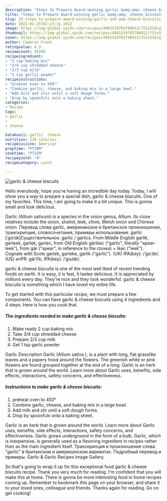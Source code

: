 ```yaml
---
description: "Steps to Prepare Award-winning garlic &amp;amp; cheese biscuits"
title: "Steps to Prepare Award-winning garlic &amp;amp; cheese biscuits"
slug: 25-steps-to-prepare-award-winning-garlic-and-amp-cheese-biscuits
date: 2021-01-25T02:23:31.191Z
image: https://img-global.cpcdn.com/recipes/4901519765798912/751x532cq70/garlic-cheese-biscuits-recipe-main-photo.jpg
thumbnail: https://img-global.cpcdn.com/recipes/4901519765798912/751x532cq70/garlic-cheese-biscuits-recipe-main-photo.jpg
cover: https://img-global.cpcdn.com/recipes/4901519765798912/751x532cq70/garlic-cheese-biscuits-recipe-main-photo.jpg
author: Cameron Frank
ratingvalue: 4.3
reviewcount: 38298
recipeingredient:
- "2 cup baking mix"
- "3/4 cup shredded cheese"
- "2/3 cup milk"
- "1 tsp garlic powder"
recipeinstructions:
- "preheat oven to 450°"
- "Combine garlic, cheese, and baking mix in a large bowl."
- "Add milk and stir until a soft dough forms."
- "Drop by spoonfuls onto a baking sheet."
categories:
- Recipe
tags:
- garlic
- 
- cheese

katakunci: garlic  cheese 
nutrition: 239 calories
recipecuisine: American
preptime: "PT39M"
cooktime: "PT31M"
recipeyield: "4"
recipecategory: Lunch

---
```



![garlic &amp; cheese biscuits](https://img-global.cpcdn.com/recipes/4901519765798912/751x532cq70/garlic-cheese-biscuits-recipe-main-photo.jpg)

Hello everybody, hope you're having an incredible day today. Today, I will show you a way to prepare a special dish, garlic &amp; cheese biscuits. One of my favorites. This time, I am going to make it a bit unique. This is gonna smell and look delicious.

Garlic (Allium sativum) is a species in the onion genus, Allium. Its close relatives include the onion, shallot, leek, chive, Welsh onion and Chinese onion. Перевод слова garlic, американское и британское произношение, транскрипция, словосочетания, примеры использования. garlic [ˈɡɑ:lɪk]Существительное. garlic / garlics. From Middle English garlik, garleek, garlek, garlec, from Old English gārlēac (&#34;garlic&#34;, literally &#34;spear-leek&#34;), from gār (&#34;spear&#34;, in reference to the cloves) + lēac (&#34;leek&#34;). Cognate with Scots garlek, garleke, garlik (&#34;garlic&#34;). (UK) IPA(key): /ˈɡɑːlɪk/. (US) enPR: gärˈlĭk, IPA(key): /ˈɡɑɹlɪk/.

garlic &amp; cheese biscuits is one of the most well liked of recent trending foods on earth. It is easy, it is fast, it tastes delicious. It is appreciated by millions every day. They're nice and they look wonderful. garlic &amp; cheese biscuits is something which I have loved my entire life.


To get started with this particular recipe, we must prepare a few components. You can have garlic &amp; cheese biscuits using 4 ingredients and 4 steps. Here is how you cook that.

<!--inarticleads1-->

##### The ingredients needed to make garlic &amp; cheese biscuits:

1. Make ready 2 cup baking mix
1. Take 3/4 cup shredded cheese
1. Prepare 2/3 cup milk
1. Get 1 tsp garlic powder


Garlic Description Garlic (Allium sativa ), is a plant with long, flat grasslike leaves and a papery hood around the flowers. The greenish white or pink flowers are found grouped together at the end of a long. Garlic is an herb that is grown around the world. Learn more about Garlic uses, benefits, side effects, interactions, safety concerns, and effectiveness. 

<!--inarticleads2-->

##### Instructions to make garlic &amp; cheese biscuits:

1. preheat oven to 450°
1. Combine garlic, cheese, and baking mix in a large bowl.
1. Add milk and stir until a soft dough forms.
1. Drop by spoonfuls onto a baking sheet.


Garlic is an herb that is grown around the world. Learn more about Garlic uses, benefits, side effects, interactions, safety concerns, and effectiveness. Garlic grows underground in the form of a bulb. Garlic, which is inexpensive, is generally used as a flavoring ingredient in recipes rather than as the main ingredient itself. Транскрипция и произношение слова &#34;garlic&#34; в британском и американском вариантах. Подробный перевод и примеры. Garlic &amp; Garlic Recipes Image Gallery. 

So that's going to wrap it up for this exceptional food garlic &amp; cheese biscuits recipe. Thank you very much for reading. I'm confident that you will make this at home. There is gonna be more interesting food in home recipes coming up. Remember to bookmark this page on your browser, and share it to your loved ones, colleague and friends. Thanks again for reading. Go on get cooking!
